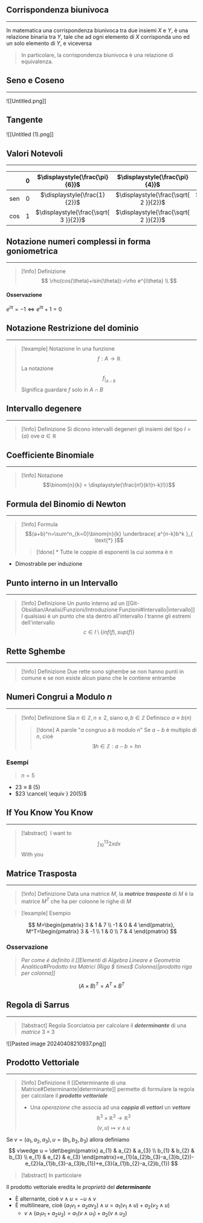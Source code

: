 ## Corrispondenza biunivoca
---
In matematica una corrispondenza biunivoca tra due insiemi $X$ e $Y$, è una relazione binaria tra 
$Y$, tale che ad ogni elemento di $X$ corrisponda uno ed un solo elemento di $Y$, e viceversa
>In particolare, la corrispondenza biunivoca è una relazione di equivalenza.

## Seno e Coseno
---
![[Untitled.png]]
## Tangente
![[Untitled (1).png]]
## Valori Notevoli
---
|     | 0   |    $\displaystyle{\frac{\pi}{6}}$     |    $\displaystyle{\frac{\pi}{4}}$     |    $\displaystyle{\frac{\pi}{3}}$     | $\displaystyle{\frac{\pi}{2}}$ |
| --- | --- |:-------------------------------------:|:-------------------------------------:|:-------------------------------------:|:------------------------------:|
| sen | $0$ |     $\displaystyle{\frac{1}{2}}$      | $\displaystyle{\frac{\sqrt{ 2 }}{2}}$ | $\displaystyle{\frac{\sqrt{ 3 }}{2}}$ |              $1$               |
| cos | $1$ | $\displaystyle{\frac{\sqrt{ 3 }}{2}}$ | $\displaystyle{\frac{\sqrt{ 2 }}{2}}$ |     $\displaystyle{\frac{1}{2}}$      |              $0$               |

## Notazione numeri complessi in forma goniometrica
---
>[!info] Definizione
>$$
\rho(cos(\theta)+isin(\theta)):=\rho e^{i\theta} \\
>$$
#### Osservazione
$e^{i\pi}=-1\Leftrightarrow e^{i\pi}+1 = 0$

## Notazione Restrizione del dominio
---
>[!example] Notazione
>In una funzione $$f:A\to \mathbb{R}$$
>La notazione $$f_{\displaystyle{|_{A\cap B}}}$$
>Significa guardare $f$ solo in $A\cap B$

## Intervallo degenere
---
>[!info] Definizione
>Si dicono intervalli degeneri gli insiemi del tipo $I=\{ a \}$ ove $a\in\mathbb{R}$

## Coefficiente Binomiale
---
>[!info] Notazione
>$$\binom{n}{k} = \displaystyle{\frac{n!}{k!(n-k)!}}$$
## Formula del Binomio di Newton
---
>[!info] Formula
>$$(a+b)^n=\sum^n_{k=0}\binom{n}{k} \underbrace{ a^{n-k}b^k }_{ \text{*} }$$ 
>>[!done] \*
>>Tutte le coppie di esponenti la cui somma è $n$

- Dimostrabile per induzione

## Punto interno in un Intervallo
---
>[!info] Definizione
>Un punto interno ad un [[Git-Obsidian/Analisi/Funzioni/Introduzione Funzioni#Intervallo|intervallo]] $I$ qualsiasi è un punto che sta dentro all'intervallo $I$ tranne gli estremi dell'intervallo
>$$c\in I\setminus \{ inf(f),sup(f) \}$$

## Rette Sghembe
---
>[!info] Definizione
>Due rette sono sghembe se non hanno punti in comune e se non esiste alcun piano che le contiene entrambe

## Numeri Congrui a Modulo $n$
---
>[!info] Definizione
>Sia $n\in\mathbb{Z}, n\geq 2$, siano $a,b \in \mathbb{Z}$
>Definisco $a\equiv b(n)$
>>[!done] A parole
>>"$a$ congruo a $b$ modulo $n$"
>Se $a-b$ è multiplo di $n$, cioè
>$$\exists h\in\mathbb{Z}:a-b=hn$$

### Esempi
> $n=5$

- $23\equiv8 \ (5)$
- $23 \cancel{ \equiv } 20(5)$

## If You Know You Know
---
>[!abstract] ‎ 
>I want to
>$$\int_{10}^{13}2x dx $$
>With you


## Matrice Trasposta
---
>[!info] Definizione
>Data una matrice $M$, la ***matrice trasposta*** di $M$ è la matrice $M^T$ che ha per colonne le righe di $M$

>[!example] Esempio

$$
M=\begin{pmatrix}
3 & 1 & 7 \\
-1 & 0 & 4
\end{pmatrix}, M^T=\begin{pmatrix}
3 & -1 \\
1 & 0 \\
7 & 4
\end{pmatrix}
$$
### Osservazione
>*Per come è definito il [[Elementi di Algebra Lineare e Geometria Analitica#Prodotto tra Matrici (Riga $ times$ Colonna)|prodotto riga per colonna]]*
>
$$
(A\times B)^T = A^T \times B^T
$$

## Regola di Sarrus
---
>[!abstract] Regola
>Scorciatoia per calcolare il ***determinante*** di una *matrice* $3\times 3$

![[Pasted image 20240408210937.png]]

## Prodotto Vettoriale
---
>[!info] Definizione
>Il [[Determinante di una Matrice#Determinante|determinante]] permette di formulare la regola per calcolare il ***prodotto vettoriale***
>- Una *operazione* che associa ad una ***coppia di vettori*** un ***vettore***
>$$\mathbb{R}^3\times \mathbb{R}^3\to\mathbb{R}^3$$
>$$(v,u)\mapsto v\wedge u$$

Se $v=(a_{1},a_{2},a_{3}),u=(b_{1},b_{2},b_{3})$ allora definiamo
$$
v\wedge u = \det\begin{pmatrix}
a_{1} & a_{2} & a_{3} \\
b_{1} & b_{2} & b_{3} \\
e_{1} & e_{2} & e_{3}
\end{pmatrix}=e_{1}(a_{2}b_{3}-a_{3}b_{2})-e_{2}(a_{1}b_{3}-a_{3}b_{1})+e_{3}(a_{1}b_{2}-a_{2}b_{1})
$$

>[!abstract] In particolare

Il prodotto vettoriale eredita le *proprietà* del ***determinante***
- È alternante, cioè $v\wedge u =- u\wedge v$
- È multilineare, cioè $(a_{1}v_{1}+a_{2}av_{2})\wedge u=a_{1}(v_{1}\wedge u)+a_{2}(v_{2}\wedge u)$
	- $v\wedge(a_{1}u_{1}+a_{2}u_{2})=a_{1}(v\wedge u_{1})+a_{2}(v\wedge u_{2})$

